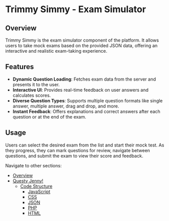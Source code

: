# Trimmy Simmy - Exam Simulator

## Overview

Trimmy Simmy is the exam simulator component of the platform. It allows users to take mock exams based on the provided JSON data, offering an interactive and realistic exam-taking experience.

## Features

- **Dynamic Question Loading**: Fetches exam data from the server and presents it to the user.
- **Interactive UI**: Provides real-time feedback on user answers and calculates scores.
- **Diverse Question Types**: Supports multiple question formats like single answer, multiple answer, drag and drop, and more.
- **Instant Feedback**: Offers explanations and correct answers after each question or at the end of the exam.

## Usage

Users can select the desired exam from the list and start their mock test. As they progress, they can mark questions for review, navigate between questions, and submit the exam to view their score and feedback.

Navigate to other sections:
- [Overview](overview.md)
- [Questy Jenny!](questy-jenny.md)
  - [Code Structure](code-structure.md)
    - [JavaScript](code-structure.md#javascript)
    - [CSS](code-structure.md#css)
    - [JSON](code-structure.md#json)
    - [PHP](code-structure.md#php)
    - [HTML](code-structure.md#html)
